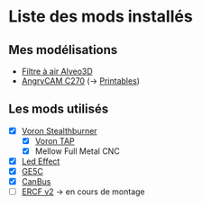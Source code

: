 # Liste des mods installés

## Mes modélisations
* [Filtre à air Alveo3D](https://github.com/Itzo1978/Voron-2.4/tree/main/VoronMods/Air%20Filter%20Alveo3D%20for%20Voron%202.4)
* [AngryCAM C270](https://www.printables.com/fr/model/487010-angrycam-logitech-c270-voron) (→ [Printables](https://www.printables.com/))

## Les mods utilisés
* [X] [Voron Stealthburner](https://github.com/VoronDesign/Voron-Stealthburner)
  * [X] [Voron TAP](https://github.com/VoronDesign/Voron-Tap)
  * [X] Mellow Full Metal CNC
* [X] [Led Effect](https://github.com/julianschill/klipper-led_effect)
* [X] [GE5C](https://mods.vorondesign.com/details/eB5T2RNQcYI4o6cilhpXEg)
* [X] [CanBus](https://github.com/chripink/CanBus-Tuto)
* [ ] [ERCF v2](https://github.com/Enraged-Rabbit-Community/ERCF_v2) → en cours de montage
